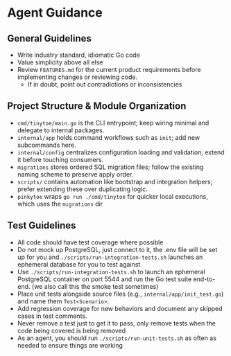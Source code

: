 # Agent Guidance

## General Guidelines

- Write industry standard, idiomatic Go code
- Value simplicity above all else
- Review `FEATURES.md` for the current product requirements before implementing changes or reviewing code.
    - If in doubt, point out contradictions or inconsistencies

## Project Structure & Module Organization
- `cmd/tinytoe/main.go` is the CLI entrypoint; keep wiring minimal and delegate to internal packages.
- `internal/app` holds command workflows such as `init`; add new subcommands here.
- `internal/config` centralizes configuration loading and validation; extend it before touching consumers.
- `migrations` stores ordered SQL migration files; follow the existing naming scheme to preserve apply order.
- `scripts/` contains automation like bootstrap and integration helpers; prefer extending these over duplicating logic.
- `pinkytoe` wraps `go run ./cmd/tinytoe` for quicker local executions, which uses the `migrations` dir

## Test Guidelines

- All code should have test coverage where possible
- Do not mock up PostgreSQL, just connect to it, the .env file will be set up for you and `./scripts/run-integration-tests.sh` launches an ephemeral database for you to test against
- Use `./scripts/run-integration-tests.sh` to launch an ephemeral PostgreSQL container on port 5544 and run the Go test suite end-to-end.  (we also call this the smoke test sometimes)
- Place unit tests alongside source files (e.g., `internal/app/init_test.go`) and name them `Test<Scenario>`.
- Add regression coverage for new behaviors and document any skipped cases in test comments.
- Never remove a test just to get it to pass, only remove tests when the code being covered is being removed
- As an agent, you should run `./scripts/run-unit-tests.sh` as often as needed to ensure things are working
